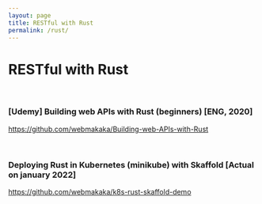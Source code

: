 ```yaml
---
layout: page
title: RESTful with Rust
permalink: /rust/
---
```


# RESTful with Rust

<br/>

### [Udemy] Building web APIs with Rust (beginners) [ENG, 2020]

https://github.com/webmakaka/Building-web-APIs-with-Rust

<br/>

### Deploying Rust in Kubernetes (minikube) with Skaffold [Actual on january 2022]

https://github.com/webmakaka/k8s-rust-skaffold-demo
